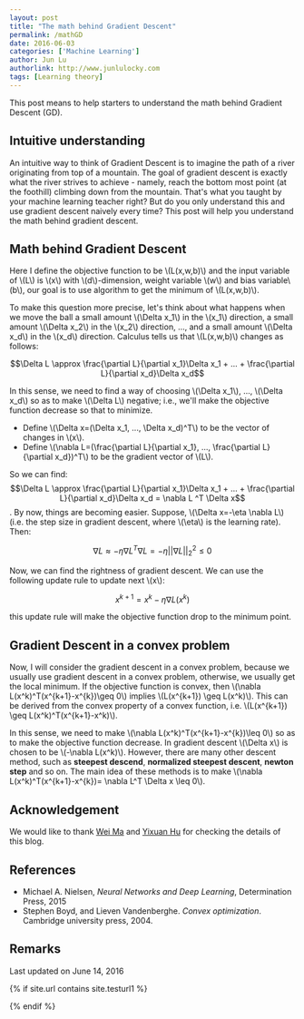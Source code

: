 ```yaml
---
layout: post
title: "The math behind Gradient Descent"
permalink: /mathGD
date: 2016-06-03
categories: ['Machine Learning']
author: Jun Lu
authorlink: http://www.junlulocky.com
tags: [Learning theory]
---
```


This post means to help starters to understand the math behind Gradient Descent (GD).

## Intuitive understanding
An intuitive way to think of Gradient Descent is to imagine the path of a river originating from top of a mountain. The goal of gradient descent is exactly what the river strives to achieve - namely, reach the bottom most point (at the foothill) climbing down from the mountain. That's what you taught by your machine learning teacher right? But do you only understand this and use gradient descent naively every time? This post will help you understand the math behind gradient descent.

## Math behind Gradient Descent
Here I define the objective function to be \\(L(x,w,b)\\) and the input variable of \\(L\\) is \\(x\\) with \\(d\\)-dimension, weight variable \\(w\\) and bias variable\\(b\\), our goal is to use algorithm to get the minimum of \\(L(x,w,b)\\).

To make this question more precise, let's think about what happens when we move the ball a small amount \\(\Delta x_1\\) in the \\(x_1\\) direction, a small amount \\(\Delta x_2\\) in the \\(x_2\\) direction, ..., and a small amount \\(\Delta x_d\\) in the \\(x_d\\) direction. Calculus tells us that \\(L(x,w,b)\\) changes as follows:

$$\Delta L \approx \frac{\partial L}{\partial x_1}\Delta x_1 + ... + \frac{\partial L}{\partial x_d}\Delta x_d$$

In this sense, we need to find a way of choosing \\(\Delta x_1\\), ..., \\(\Delta x_d\\) so as to make \\(\Delta L\\) negative; i.e., we'll make the objective function decrease so that to minimize. 

- Define \\(\Delta x=(\Delta x_1, ..., \Delta x_d)^T\\) to be the vector of changes in \\(x\\). 
- Define \\(\nabla L=(\frac{\partial L}{\partial x_1}, ..., \frac{\partial L}{\partial x_d})^T\\) to be the gradient vector of \\(L\\). 

So we can find: $$\Delta L \approx \frac{\partial L}{\partial x_1}\Delta x_1 + ... + \frac{\partial L}{\partial x_d}\Delta x_d = \nabla L ^T \Delta x$$. By now, things are becoming easier. Suppose, \\(\Delta x=-\eta \nabla L\\) (i.e. the step size in gradient descent, where \\(\eta\\) is the learning rate). Then: 

$$\nabla L \approx -\eta \nabla L^T\nabla L = -\eta||\nabla L||_2^2 \leq 0$$

Now, we can find the rightness of gradient descent. We can use the following update rule to update next \\(x\\):

$$x^{k+1} = x^{k} - \eta \nabla L(x^k)$$

this update rule will make the objective function drop to the minimum point.

## Gradient Descent in a convex problem
Now, I will consider the gradient descent in a convex problem, because we usually use gradient descent in a convex problem, otherwise, we usually get the local minimum. If the objective function is convex, then \\(\nabla L(x^k)^T(x^{k+1}-x^{k})\geq 0\\) implies \\(L(x^{k+1}) \geq L(x^k)\\). This can be derived from the convex property of a convex function, i.e. \\(L(x^{k+1}) \geq L(x^k)^T(x^{k+1}-x^k)\\). 

In this sense, we need to make \\(\nabla L(x^k)^T(x^{k+1}-x^{k})\leq 0\\) so as to make the objective function decrease. In gradient descent \\(\Delta x\\) is chosen to be \\(-\nabla L(x^k)\\). However, there are many other descent method, such as **steepest descend**, **normalized steepest descent**, **newton step** and so on. The main idea of these methods is to make \\(\nabla L(x^k)^T(x^{k+1}-x^{k})= \nabla L^T \Delta x \leq 0\\).

## Acknowledgement
We would like to thank [Wei Ma](https://github.com/Marvinmw) and [Yixuan Hu](https://github.com/yeephycho) for checking the details of this blog.

## References
- Michael A. Nielsen, *Neural Networks and Deep Learning*, Determination Press, 2015
- Stephen Boyd, and Lieven Vandenberghe. *Convex optimization*. Cambridge university press, 2004.

## Remarks
Last updated on June 14, 2016

{% if site.url contains site.testurl1 %}
<div style="display:none;">
<center>
<a href="http://www.clustrmaps.com/map/Junlulocky.com/machine-learning/2016/06/03/gradientdescentmath/" title="Visit tracker for Junlulocky.com/machine-learning/2016/06/03/gradientdescentmath/"><img src="//www.clustrmaps.com/map_v2.png?u=0YFz&d=dPqQX9JbVugBKkw8uA4Q9ME40uE-X7RKY5L1f9ATkig" /></a>
</center>
</div>
{% endif %}







